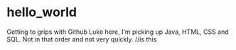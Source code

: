 # hello_world
Getting to grips with Github
Luke here, I'm picking up Java, HTML, CSS and SQL. Not in that order and not very quickly.
//is this 
